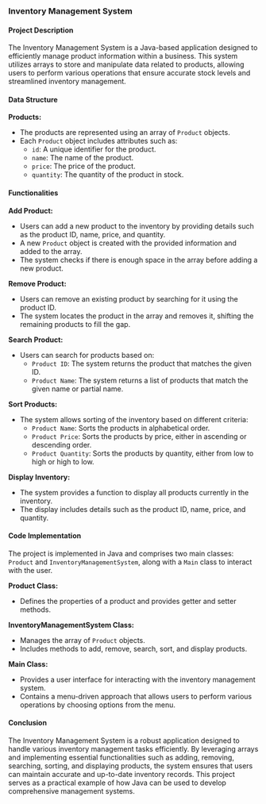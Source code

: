 ### Inventory Management System

#### Project Description

The Inventory Management System is a Java-based application designed to efficiently manage product information within a business. This system utilizes arrays to store and manipulate data related to products, allowing users to perform various operations that ensure accurate stock levels and streamlined inventory management.

#### Data Structure

**Products:**
- The products are represented using an array of `Product` objects.
- Each `Product` object includes attributes such as:
  - `id`: A unique identifier for the product.
  - `name`: The name of the product.
  - `price`: The price of the product.
  - `quantity`: The quantity of the product in stock.

#### Functionalities

**Add Product:**
- Users can add a new product to the inventory by providing details such as the product ID, name, price, and quantity.
- A new `Product` object is created with the provided information and added to the array.
- The system checks if there is enough space in the array before adding a new product.

**Remove Product:**
- Users can remove an existing product by searching for it using the product ID.
- The system locates the product in the array and removes it, shifting the remaining products to fill the gap.

**Search Product:**
- Users can search for products based on:
  - `Product ID`: The system returns the product that matches the given ID.
  - `Product Name`: The system returns a list of products that match the given name or partial name.

**Sort Products:**
- The system allows sorting of the inventory based on different criteria:
  - `Product Name`: Sorts the products in alphabetical order.
  - `Product Price`: Sorts the products by price, either in ascending or descending order.
  - `Product Quantity`: Sorts the products by quantity, either from low to high or high to low.

**Display Inventory:**
- The system provides a function to display all products currently in the inventory.
- The display includes details such as the product ID, name, price, and quantity.

#### Code Implementation

The project is implemented in Java and comprises two main classes: `Product` and `InventoryManagementSystem`, along with a `Main` class to interact with the user.

**Product Class:**
- Defines the properties of a product and provides getter and setter methods.

**InventoryManagementSystem Class:**
- Manages the array of `Product` objects.
- Includes methods to add, remove, search, sort, and display products.

**Main Class:**
- Provides a user interface for interacting with the inventory management system.
- Contains a menu-driven approach that allows users to perform various operations by choosing options from the menu.

#### Conclusion

The Inventory Management System is a robust application designed to handle various inventory management tasks efficiently. By leveraging arrays and implementing essential functionalities such as adding, removing, searching, sorting, and displaying products, the system ensures that users can maintain accurate and up-to-date inventory records. This project serves as a practical example of how Java can be used to develop comprehensive management systems.

